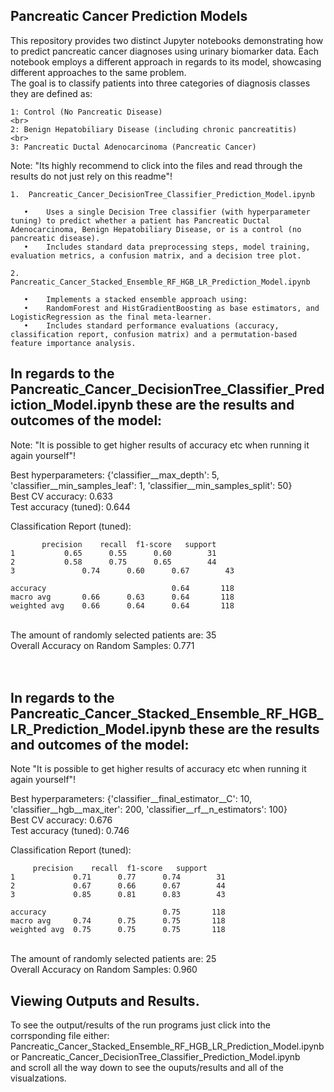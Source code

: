 Pancreatic Cancer Prediction Models
-------------------------------

This repository provides two distinct Jupyter notebooks demonstrating how to predict pancreatic cancer diagnoses using urinary biomarker data. Each notebook employs a different approach in regards to its model, showcasing different approaches to the same problem. 
<br>
The goal is to classify patients into three categories of diagnosis classes they are defined as:

	1: Control (No Pancreatic Disease)
 	<br>
	2: Benign Hepatobiliary Disease (including chronic pancreatitis)
 	<br>
	3: Pancreatic Ductal Adenocarcinoma (Pancreatic Cancer)

Note: "Its highly recommend to click into the files and read through the results do not just rely on this readme"!
	
	1.	Pancreatic_Cancer_DecisionTree_Classifier_Prediction_Model.ipynb
 
       •	Uses a single Decision Tree classifier (with hyperparameter tuning) to predict whether a patient has Pancreatic Ductal Adenocarcinoma, Benign Hepatobiliary Disease, or is a control (no pancreatic disease).
       •	Includes standard data preprocessing steps, model training, evaluation metrics, a confusion matrix, and a decision tree plot.
       
	2.	Pancreatic_Cancer_Stacked_Ensemble_RF_HGB_LR_Prediction_Model.ipynb
 
       •	Implements a stacked ensemble approach using:
       •	RandomForest and HistGradientBoosting as base estimators, and LogisticRegression as the final meta-learner.
       •	Includes standard performance evaluations (accuracy, classification report, confusion matrix) and a permutation-based feature importance analysis.


In regards to the Pancreatic_Cancer_DecisionTree_Classifier_Prediction_Model.ipynb these are the results and outcomes of the model:
-------------------------------
Note: "It is possible to get higher results of accuracy etc when running it again yourself"!
<br>

Best hyperparameters: {'classifier__max_depth': 5, 'classifier__min_samples_leaf': 1, 'classifier__min_samples_split': 50}
<br>
Best CV accuracy: 0.633
<br>
Test accuracy (tuned): 0.644

Classification Report (tuned):

 		   precision    recall  f1-score   support
	1       	0.65      0.55      0.60        31
	2       	0.58      0.75      0.65        44
	3               0.74      0.60      0.67        43

	accuracy                            0.64       118
	macro avg       0.66      0.63      0.64       118
	weighted avg    0.66      0.64      0.64       118

<br>
The amount of randomly selected patients are: 35
<br>
Overall Accuracy on Random Samples: 0.771


<br>
<br>
<br>


In regards to the Pancreatic_Cancer_Stacked_Ensemble_RF_HGB_LR_Prediction_Model.ipynb these are the results and outcomes of the model:
-------------------------------
Note "It is possible to get higher results of accuracy etc when running it again yourself"!
<br>

Best hyperparameters: {'classifier__final_estimator__C': 10, 'classifier__hgb__max_iter': 200, 'classifier__rf__n_estimators': 100}
<br>
Best CV accuracy: 0.676
<br>
Test accuracy (tuned): 0.746

Classification Report (tuned):	

  		 precision    recall  f1-score   support
	1             0.71      0.77      0.74        31
	2             0.67      0.66      0.67        44
	3             0.85      0.81      0.83        43

	accuracy                          0.75       118
	macro avg     0.74      0.75      0.75       118
	weighted avg  0.75      0.75      0.75       118

<br>
The amount of randomly selected patients are: 25
<br>
Overall Accuracy on Random Samples: 0.960


Viewing Outputs and Results.
-------------------------------

To see the output/results of the run programs just click into the corrsponding file either:
<br>
Pancreatic_Cancer_Stacked_Ensemble_RF_HGB_LR_Prediction_Model.ipynb or Pancreatic_Cancer_DecisionTree_Classifier_Prediction_Model.ipynb 
<br>
and scroll all the way down to see the ouputs/results and all of the visualzations.











